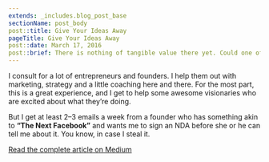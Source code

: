 ```yaml
---
extends: _includes.blog_post_base
sectionName: post_body
post::title: Give Your Ideas Away
pageTitle: Give Your Ideas Away
post::date: March 17, 2016
post::brief: There is nothing of tangible value there yet. Could one of my contacts steal the idea? Absolutely. Could they execute it? Who knows.
---
```


I consult for a lot of entrepreneurs and founders. I help them out with marketing, strategy and a little coaching here and there. For the most part,
this is a great experience, and I get to help some awesome visionaries who are excited about what they’re doing.

But I get at least 2–3 emails a week from a founder who has something akin to **“The Next Facebook”** and wants me to sign an
NDA before she or he can tell me about it. You know, in case I steal it.

[Read the complete article on Medium](https://medium.com/life-learning/give-your-ideas-away-f21d8dbf9c1)
